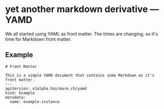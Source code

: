 # yet another markdown derivative — YAMD

We all started using YAML as front matter. The times are changing, so it's time for Markdown front matter.

## Example

```
# Front Matter

This is a simple YAMD document that contains some Markdown as it's front matter.
---
apiVersion: v1alpha.hairmare.ch/yamd
kind: Example
metadata:
  name: example-instance
```
